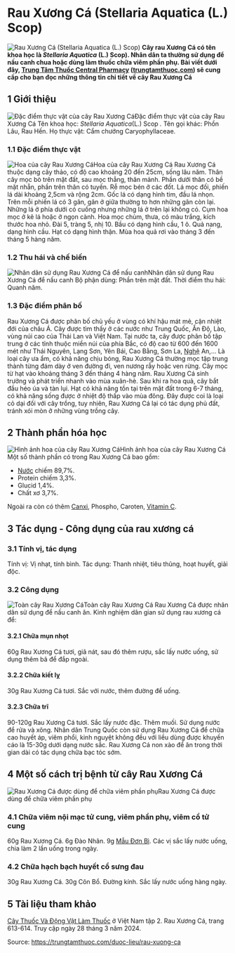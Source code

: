 # Rau Xương Cá (Stellaria Aquatica (L.) Scop)

![Rau Xương Cá \(Stellaria Aquatica \(L.\) Scop\)](https://trungtamthuoc.com/images/others/cay-rau-xuong-ca-0-5082.jpg)
**Cây rau Xương Cá có tên khoa học là _Stellaria Aquatica_ (L.) Scop). Nhân dân ta thường sử dụng để nấu canh chua hoặc dùng làm thuốc chữa viêm phần phụ. Bài viết dưới đây, [Trung Tâm Thuốc Central Pharmacy](https://trungtamthuoc.com/ "Trung Tâm Thuốc Central Pharmacy") ([trungtamthuoc.com](https://trungtamthuoc.com/ "trungtamthuoc.com")) sẽ cung cấp cho bạn đọc những thông tin chi tiết về cây Rau Xương Cá**
##  1 Giới thiệu
![Đặc điểm thực vật của cây Rau Xương Cá](https://trungtamthuoc.com/images/item/cay-rau-xuong-ca.jpg)Đặc điểm thực vật của cây Rau Xương Cá
Tên khoa học: _Stellaria Aquatica_(L.) Scop _._
Tên gọi khác: Phồn Lâu, Rau Hến.
Họ thực vật: Cẩm chướng Caryophyllaceae.
### 1.1 Đặc điểm thực vật
![Hoa của cây Rau Xương Cá](https://trungtamthuoc.com/images/item/cay-rau-xuong-ca-1.jpg)Hoa của cây Rau Xương Cá
Rau Xương Cá thuộc dạng cây thảo, có độ cao khoảng 20 đến 25cm, sống lâu năm.
Thân cây mọc bò trên mặt đất, sau mọc thẳng, thân mảnh.
Phần dưới thân có bề mặt nhẵn, phần trên thân có tuyến. Rễ mọc bén ở các đốt.
Lá mọc đối, phiến lá dài khoảng 2,5cm và rộng 2cm. Gốc lá có dạng hình tim, đầu lá nhọn. Trên mỗi phiến lá có 3 gân, gân ở giữa thường to hơn những gân còn lại. Những lá ở phía dưới có cuống nhưng những lá ở trên lại không có.
Cụm hoa mọc ở kẽ lá hoặc ở ngọn cành. Hoa mọc chùm, thưa, có màu trắng, kích thước hoa nhỏ.
Đài 5, tràng 5, nhị 10.
Bầu có dạng hình cầu, 1 ô.
Quả nang, dạng hình cầu.
Hạt có dạng hình thận.
Mùa hoa quả rơi vào tháng 3 đến tháng 5 hàng năm.
### 1.2 Thu hái và chế biến
![Nhân dân sử dụng Rau Xương Cá để nấu canh](https://trungtamthuoc.com/images/item/cay-rau-xuong-ca-2.jpg)Nhân dân sử dụng Rau Xương Cá để nấu canh
Bộ phận dùng: Phần trên mặt đất.
Thời điểm thu hái: Quanh năm.
### 1.3 Đặc điểm phân bố
Rau Xương Cá được phân bố chủ yếu ở vùng có khí hậu mát mẻ, cận nhiệt đới của châu Á. Cây được tìm thấy ở các nước như Trung Quốc, Ấn Độ, Lào, vùng núi cao của Thái Lan và Việt Nam.
Tại nước ta, cây được phân bố tập trung ở các tỉnh thuộc miền núi của phía Bắc, có độ cao từ 600 đến 1600 mét như Thái Nguyên, Lạng Sơn, Yên Bái, Cao Bằng, Sơn La, [Nghệ](https://trungtamthuoc.com/hoat-chat/nghe "Nghệ") An,...
Là loại cây ưa ẩm, có khả năng chịu bóng, Rau Xương Cá thường mọc tập trung thành từng đám dày ở ven đường đi, ven nương rẫy hoặc ven rừng.
Cây mọc từ hạt vào khoảng tháng 3 đến tháng 4 hàng năm. Rau Xương Cá sinh trưởng và phát triển nhanh vào mùa xuân-hè. Sau khi ra hoa quả, cây bắt đầu héo úa và tàn lụi.
Hạt có khả năng tồn tại trên mặt đất trong 6-7 tháng, có khả năng sống được ở nhiệt độ thấp vào mùa đông.
Đây được coi là loại cỏ dại đối với cây trồng, tuy nhiên, Rau Xương Cá lại có tác dụng phủ đất, tránh xói mòn ở những vùng trồng cây.
##  2 Thành phần hóa học
![Hình ảnh hoa của cây Rau Xương Cá](https://trungtamthuoc.com/images/item/cay-rau-xuong-ca-3.jpg)Hình ảnh hoa của cây Rau Xương Cá
Một số thành phần có trong Rau Xương Cá bao gồm:
  * [Nước](https://trungtamthuoc.com/hoat-chat/nuoc "Nước") chiếm 89,7%.
  * Protein chiếm 3,3%.
  * Glucid 1,4%.
  * Chất xơ 3,7%.


Ngoài ra còn có thêm [Canxi](https://trungtamthuoc.com/hoat-chat/canxi "Canxi"), Phospho, Caroten, [Vitamin C](https://trungtamthuoc.com/hoat-chat/vitamin-c "Vitamin C").
##  3 Tác dụng - Công dụng của rau xương cá
### 3.1 Tính vị, tác dụng
Tính vị: Vị nhạt, tính bình.
Tác dụng: Thanh nhiệt, tiêu thũng, hoạt huyết, giải độc.
### 3.2 Công dụng
![Toàn cây Rau Xương Cá](https://trungtamthuoc.com/images/item/cay-rau-xuong-ca-4.jpg)Toàn cây Rau Xương Cá
Rau Xương Cá được nhân dân sử dụng để nấu canh ăn. Kinh nghiệm dân gian sử dụng rau xương cá để:
#### 3.2.1 Chữa mụn nhọt
60g Rau Xương Cá tươi, giã nát, sau đó thêm rượu, sắc lấy nước uống, sử dụng thêm bã để đắp ngoài.
#### 3.2.2 Chữa kiết lỵ
30g Rau Xương Cá tươi.
Sắc với nước, thêm đường để uống.
#### 3.2.3 Chữa trĩ
90-120g Rau Xương Cá tươi.
Sắc lấy nước đặc.
Thêm muối.
Sử dụng nước để rửa và xông.
Nhân dân Trung Quốc còn sử dụng Rau Xương Cá để chữa cao huyết áp, viêm phổi, kinh nguyệt không đều với liều dùng được khuyến cáo là 15-30g dưới dạng nước sắc.
Rau Xương Cá non xào để ăn trong thời gian dài có tác dụng chữa bạc tóc sớm.
##  4 Một số cách trị bệnh từ cây Rau Xương Cá
![Rau Xương Cá được dùng để chữa viêm phần phụ](https://trungtamthuoc.com/images/item/cay-rau-xuong-ca-5.jpg)Rau Xương Cá được dùng để chữa viêm phần phụ
### 4.1 Chữa viêm nội mạc tử cung, viêm phần phụ, viêm cổ tử cung
60g Rau Xương Cá.
6g Đào Nhân.
9g [Mẫu Đơn Bì](https://trungtamthuoc.com/hoat-chat/mau-don-bi "Mẫu Đơn Bì").
Các vị sắc lấy nước uống, chia làm 2 lần uống trong ngày.
### 4.2 Chữa hạch bạch huyết cổ sưng đau
30g Rau Xương Cá.
30g Côn Bổ.
Đường kính.
Sắc lấy nước uống hàng ngày.
##  5 Tài liệu tham khảo
[Cây Thuốc Và Động Vật Làm Thuốc](https://trungtamthuoc.com/bai-viet/doc-online-va-tai-mien-phi-pdf-sach-cay-thuoc-va-dong-vat-lam-thuoc-o-viet-nam "Cây Thuốc Và Động Vật Làm Thuốc") ở Việt Nam tập 2. Rau Xương Cá, trang 613-614. Truy cập ngày 28 tháng 3 năm 2024.


Source: https://trungtamthuoc.com/duoc-lieu/rau-xuong-ca